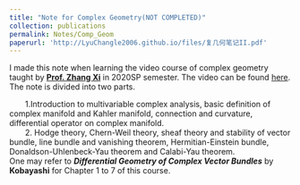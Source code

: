 ```yaml
---
title: "Note for Complex Geometry(NOT COMPLETED)"
collection: publications
permalink: Notes/Comp_Geom
paperurl: 'http://LyuChangle2006.github.io/files/复几何笔记II.pdf'
---
```


I made this note when learning the video course of complex geometry taught by [**Prof. Zhang Xi**](https://dsxt.ustc.edu.cn/zj_ywjs.asp?zzid=3631) in 2020SP semester. The video can be found [here](https://tysunseven.github.io/video/Complex%20Geometry%202020S.html). The note is divided into two parts.   <br>

  1.Introduction to multivariable complex analysis, basic definition of complex manifold and Kahler manifold, connection and curvature, differential operator on complex manifold.   <br>
  2. Hodge theory, Chern-Weil theory, sheaf theory and stability of vector bundle, line bundle and vanishing theorem, Hermitian-Einstein bundle, Donaldson-Uhlenbeck-Yau theorem and  Calabi-Yau theorem.  <br>
One may refer to ***Differential Geometry of Complex Vector Bundles*** by **Kobayashi** for Chapter 1 to 7 of this course.
